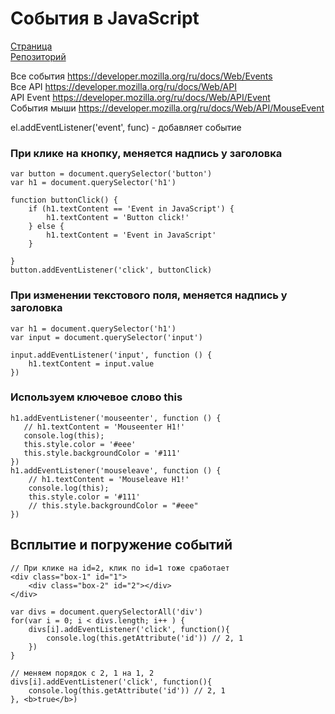 # События в JavaScript

[Страница](https://damir-art.github.io/event/)<br />
[Репозиторий](https://github.com/damir-art/damir-art.github.io/tree/master/event)

Все события https://developer.mozilla.org/ru/docs/Web/Events<br />
Все API https://developer.mozilla.org/ru/docs/Web/API<br />
API Event https://developer.mozilla.org/ru/docs/Web/API/Event<br />
События мыши https://developer.mozilla.org/ru/docs/Web/API/MouseEvent

el.addEventListener('event', func) - добавляет событие

### При клике на кнопку, меняется надпись у заголовка
    var button = document.querySelector('button')
    var h1 = document.querySelector('h1')

    function buttonClick() {
        if (h1.textContent == 'Event in JavaScript') {
            h1.textContent = 'Button click!'
        } else {
            h1.textContent = 'Event in JavaScript'
        }

    }
    button.addEventListener('click', buttonClick)

### При изменении текстового поля, меняется надпись у заголовка
    var h1 = document.querySelector('h1')
    var input = document.querySelector('input')
    
    input.addEventListener('input', function () {
        h1.textContent = input.value
    })

### Используем ключевое слово this
    h1.addEventListener('mouseenter', function () {
       // h1.textContent = 'Mouseenter H1!'
       console.log(this);
       this.style.color = '#eee'
       this.style.backgroundColor = '#111'
    })
    h1.addEventListener('mouseleave', function () {
        // h1.textContent = 'Mouseleave H1!'
        console.log(this);
        this.style.color = '#111'
        // this.style.backgroundColor = "#eee"
    })

## Всплытие и погружение событий
    // При клике на id=2, клик по id=1 тоже сработает
    <div class="box-1" id="1">
        <div class="box-2" id="2"></div>
    </div>
    
    var divs = document.querySelectorAll('div')
    for(var i = 0; i < divs.length; i++ ) {
        divs[i].addEventListener('click', function(){
            console.log(this.getAttribute('id')) // 2, 1
        })
    }
    
    // меняем порядок с 2, 1 на 1, 2
    divs[i].addEventListener('click', function(){
        console.log(this.getAttribute('id')) // 2, 1
    }, <b>true</b>)
    
